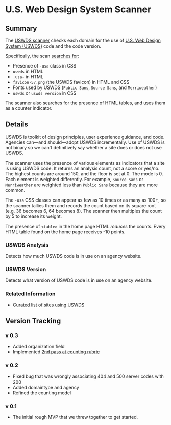 # U.S. Web Design System Scanner

## Summary
The [USWDS scanner](https://site-scanning.app.cloud.gov/searchUSWDS/) checks each domain for the use of [U.S. Web Design System (USWDS)](https://designsystem.digital.gov/) code and the code version.

Specifically, the scan [searches for](https://github.com/18F/domain-scan/blob/tspencer/200scanner/scanners/uswds2.py#L36-L123): 

* Presence of `-usa` class in CSS
* `uswds` in HTML
* `.usa-` in HTML
* `favicon-57.png` (the USWDS favicon) in HTML and CSS
* Fonts used by USWDS (`Public Sans`, `Source Sans`, and `Merriweather`)
* `uswds` or `uswds version` in CSS

The scanner also searches for the presence of HTML tables, and uses them as a counter indicator.

## Details

USWDS is toolkit of design principles, user experience guidance, and code. Agencies can—and should—adopt USWDS incrementally. Use of USWDS is not binary so we can't definitively say whether a site does or does not use USWDS. 

The scanner uses the presence of various elements as indicators that a site is using USWDS code. It returns an analysis count, not a score or yes/no. The highest counts are around 150, and the floor is set at 0. The mode is 0. Each element is weighted differently. For example, `Source Sans` or `Merriweather` are weighted less than `Public Sans` because they are more common.

The `-usa` CSS classes can appear as few as 10 times or as many as 100+, so the scanner tallies them and records the count  based on its square root (e.g. 36 becomes 6, 64 becomes 8). The scanner then multiples the count by 5 to increase its weight. 

The presence of `<table>` in the home page HTML _reduces_ the counts. Every HTML table found on the home page receives -10 points. 

### USWDS Analysis
Detects how much USWDS code is in use on an agency website.

### USWDS Version
Detects what version of USWDS code is in use on an agency website.

### Related Information
* [Curated list of sites using USWDS](https://designsystem.digital.gov/getting-started/showcase/all/)

## Version Tracking

### v 0.3

* Added organization field
* Implemented [2nd pass at counting rubric](https://github.com/18F/domain-scan/pull/315)

### v 0.2

* Fixed bug that was wrongly associating 404 and 500 server codes with 200
* Added domaintype and agency 
* Refined the counting model

### v 0.1

* The initial rough MVP that we threw together to get started.



